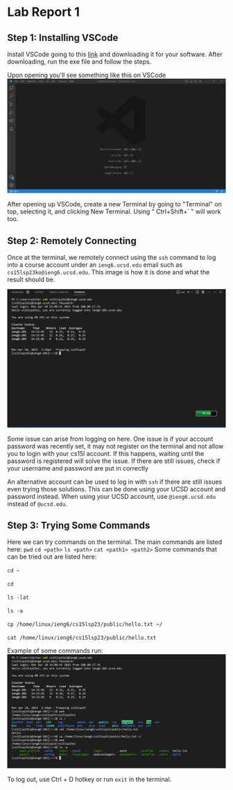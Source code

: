 # Lab Report 1
## Step 1: Installing VSCode
Install VSCode going to this [link](https://code.visualstudio.com/) and downloading it for your software.
After downloading, run the exe file and follow the steps. 

Upon opening you'll see something like this on VSCode
![Image](Code_0406_1938_08.png)

After opening up VSCode, create a new Terminal by going to "Terminal" on top, selecting it, and clicking New Terminal. Using " Ctrl+Shift+\` " will work too.
## Step 2: Remotely Connecting
Once at the terminal, we remotely connect using the `ssh` command to log into a course account under an `ieng6.ucsd.edu` email such as `cs15lsp23ko@ieng6.ucsd.edu`. This image is how it is done and what the result should be.

![Image](0410_1419_36.png)

Some issue can arise from logging on here. One issue is if your account password was recently set, it may not register on the terminal and not allow you to login with your cs15l account. If this happens, waiting until the password is registered will solve the issue. If there are still issues, check if your username and password are put in correctly

An alternative account can be used to log in with `ssh` if there are still issues even trying those solutions. This can be done using your UCSD account and password instead. When using your UCSD account, use `@ieng6.ucsd.edu` instead of `@ucsd.edu`. 
## Step 3: Trying Some Commands
Here we can try commands on the terminal. The main commands are listed here:
`pwd` `cd <path>` `ls <path>` `cat <path1> <path2>`
Some commands that can be tried out are listed here:

`cd ~`

`cd`

`ls -lat`

`ls -a`

`cp /home/linux/ieng6/cs15lsp23/public/hello.txt ~/`

`cat /home/linux/ieng6/cs15lsp23/public/hello.txt`

Example of some commands run:
![Image](Code_0410_1421_57.png)

To log out, use Ctrl + D hotkey or run `exit` in the terminal.

